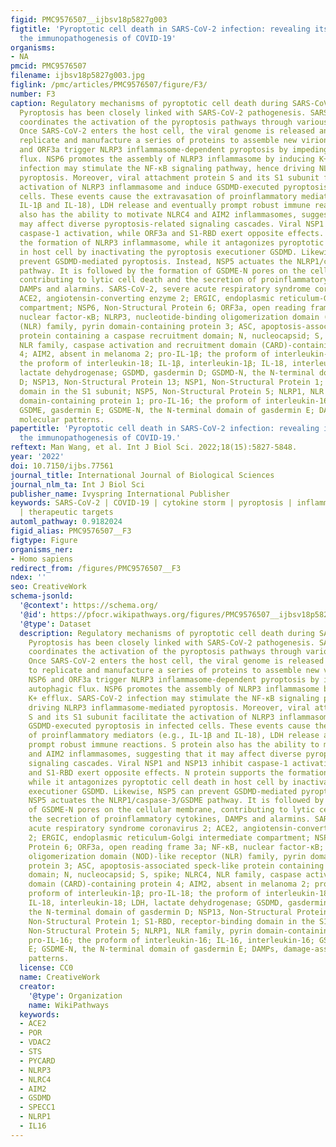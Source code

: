 ```yaml
---
figid: PMC9576507__ijbsv18p5827g003
figtitle: 'Pyroptotic cell death in SARS-CoV-2 infection: revealing its roles during
  the immunopathogenesis of COVID-19'
organisms:
- NA
pmcid: PMC9576507
filename: ijbsv18p5827g003.jpg
figlink: /pmc/articles/PMC9576507/figure/F3/
number: F3
caption: Regulatory mechanisms of pyroptotic cell death during SARS-CoV-2 infection.
  Pyroptosis has been closely linked with SARS-CoV-2 pathogenesis. SARS-CoV-2 infection
  coordinates the activation of the pyroptosis pathways through various mechanisms.
  Once SARS-CoV-2 enters the host cell, the viral genome is released and starts to
  replicate and manufacture a series of proteins to assemble new virions. Viral NSP6
  and ORF3a trigger NLRP3 inflammasome-dependent pyroptosis by impeding the autophagic
  flux. NSP6 promotes the assembly of NLRP3 inflammasome by inducing K+ efflux. SARS-CoV-2
  infection may stimulate the NF-κB signaling pathway, hence driving NLRP3 inflammasome-mediated
  pyroptosis. Moreover, viral attachment protein S and its S1 subunit facilitate the
  activation of NLRP3 inflammasome and induce GSDMD-executed pyroptosis in infected
  cells. These events cause the extravasation of proinflammatory mediators (e.g.,
  IL-1β and IL-18), LDH release and eventually prompt robust immune reactions. S protein
  also has the ability to motivate NLRC4 and AIM2 inflammasomes, suggesting that it
  may affect diverse pyroptosis-related signaling cascades. Viral NSP1 and NSP13 inhibit
  caspase-1 activation, while ORF3a and S1-RBD exert opposite effects. N protein supports
  the formation of NLRP3 inflammasome, while it antagonizes pyroptotic cell death
  in host cell by inactivating the pyroptosis executioner GSDMD. Likewise, NSP5 can
  prevent GSDMD-mediated pyroptosis. Instead, NSP5 actuates the NLRP1/caspase-3/GSDME
  pathway. It is followed by the formation of GSDME-N pores on the cellular membrane,
  contributing to lytic cell death and the secretion of proinflammatory cytokines,
  DAMPs and alarmins. SARS-CoV-2, severe acute respiratory syndrome coronavirus 2;
  ACE2, angiotensin-converting enzyme 2; ERGIC, endoplasmic reticulum-Golgi intermediate
  compartment; NSP6, Non-Structural Protein 6; ORF3a, open reading frame 3a; NF-κB,
  nuclear factor-κB; NLRP3, nucleotide-binding oligomerization domain (NOD)-like receptor
  (NLR) family, pyrin domain-containing protein 3; ASC, apoptosis-associated speck-like
  protein containing a caspase recruitment domain; N, nucleocapsid; S, spike; NLRC4,
  NLR family, caspase activation and recruitment domain (CARD)-containing protein
  4; AIM2, absent in melanoma 2; pro-IL-1β; the proform of interleukin-1β; pro-IL-18;
  the proform of interleukin-18; IL-1β, interleukin-1β; IL-18, interleukin-18; LDH,
  lactate dehydrogenase; GSDMD, gasdermin D; GSDMD-N, the N-terminal domain of gasdermin
  D; NSP13, Non-Structural Protein 13; NSP1, Non-Structural Protein 1; S1-RBD, receptor-binding
  domain in the S1 subunit; NSP5, Non-Structural Protein 5; NLRP1, NLR family, pyrin
  domain-containing protein 1; pro-IL-16; the proform of interleukin-16; IL-16, interleukin-16;
  GSDME, gasdermin E; GSDME-N, the N-terminal domain of gasdermin E; DAMPs, damage-associated
  molecular patterns.
papertitle: 'Pyroptotic cell death in SARS-CoV-2 infection: revealing its roles during
  the immunopathogenesis of COVID-19.'
reftext: Man Wang, et al. Int J Biol Sci. 2022;18(15):5827-5848.
year: '2022'
doi: 10.7150/ijbs.77561
journal_title: International Journal of Biological Sciences
journal_nlm_ta: Int J Biol Sci
publisher_name: Ivyspring International Publisher
keywords: SARS-CoV-2 | COVID-19 | cytokine storm | pyroptosis | inflammasomes | immunopathogenesis
  | therapeutic targets
automl_pathway: 0.9182024
figid_alias: PMC9576507__F3
figtype: Figure
organisms_ner:
- Homo sapiens
redirect_from: /figures/PMC9576507__F3
ndex: ''
seo: CreativeWork
schema-jsonld:
  '@context': https://schema.org/
  '@id': https://pfocr.wikipathways.org/figures/PMC9576507__ijbsv18p5827g003.html
  '@type': Dataset
  description: Regulatory mechanisms of pyroptotic cell death during SARS-CoV-2 infection.
    Pyroptosis has been closely linked with SARS-CoV-2 pathogenesis. SARS-CoV-2 infection
    coordinates the activation of the pyroptosis pathways through various mechanisms.
    Once SARS-CoV-2 enters the host cell, the viral genome is released and starts
    to replicate and manufacture a series of proteins to assemble new virions. Viral
    NSP6 and ORF3a trigger NLRP3 inflammasome-dependent pyroptosis by impeding the
    autophagic flux. NSP6 promotes the assembly of NLRP3 inflammasome by inducing
    K+ efflux. SARS-CoV-2 infection may stimulate the NF-κB signaling pathway, hence
    driving NLRP3 inflammasome-mediated pyroptosis. Moreover, viral attachment protein
    S and its S1 subunit facilitate the activation of NLRP3 inflammasome and induce
    GSDMD-executed pyroptosis in infected cells. These events cause the extravasation
    of proinflammatory mediators (e.g., IL-1β and IL-18), LDH release and eventually
    prompt robust immune reactions. S protein also has the ability to motivate NLRC4
    and AIM2 inflammasomes, suggesting that it may affect diverse pyroptosis-related
    signaling cascades. Viral NSP1 and NSP13 inhibit caspase-1 activation, while ORF3a
    and S1-RBD exert opposite effects. N protein supports the formation of NLRP3 inflammasome,
    while it antagonizes pyroptotic cell death in host cell by inactivating the pyroptosis
    executioner GSDMD. Likewise, NSP5 can prevent GSDMD-mediated pyroptosis. Instead,
    NSP5 actuates the NLRP1/caspase-3/GSDME pathway. It is followed by the formation
    of GSDME-N pores on the cellular membrane, contributing to lytic cell death and
    the secretion of proinflammatory cytokines, DAMPs and alarmins. SARS-CoV-2, severe
    acute respiratory syndrome coronavirus 2; ACE2, angiotensin-converting enzyme
    2; ERGIC, endoplasmic reticulum-Golgi intermediate compartment; NSP6, Non-Structural
    Protein 6; ORF3a, open reading frame 3a; NF-κB, nuclear factor-κB; NLRP3, nucleotide-binding
    oligomerization domain (NOD)-like receptor (NLR) family, pyrin domain-containing
    protein 3; ASC, apoptosis-associated speck-like protein containing a caspase recruitment
    domain; N, nucleocapsid; S, spike; NLRC4, NLR family, caspase activation and recruitment
    domain (CARD)-containing protein 4; AIM2, absent in melanoma 2; pro-IL-1β; the
    proform of interleukin-1β; pro-IL-18; the proform of interleukin-18; IL-1β, interleukin-1β;
    IL-18, interleukin-18; LDH, lactate dehydrogenase; GSDMD, gasdermin D; GSDMD-N,
    the N-terminal domain of gasdermin D; NSP13, Non-Structural Protein 13; NSP1,
    Non-Structural Protein 1; S1-RBD, receptor-binding domain in the S1 subunit; NSP5,
    Non-Structural Protein 5; NLRP1, NLR family, pyrin domain-containing protein 1;
    pro-IL-16; the proform of interleukin-16; IL-16, interleukin-16; GSDME, gasdermin
    E; GSDME-N, the N-terminal domain of gasdermin E; DAMPs, damage-associated molecular
    patterns.
  license: CC0
  name: CreativeWork
  creator:
    '@type': Organization
    name: WikiPathways
  keywords:
  - ACE2
  - POR
  - VDAC2
  - STS
  - PYCARD
  - NLRP3
  - NLRC4
  - AIM2
  - GSDMD
  - SPECC1
  - NLRP1
  - IL16
---
```


